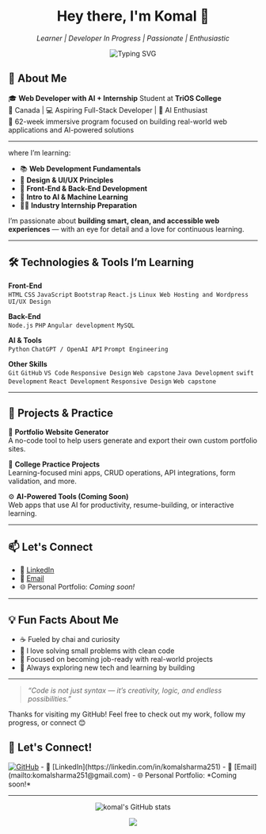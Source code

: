 <!-- GitHub Profile README for komal -->

<h1 align="center">Hey there, I'm Komal 👾</h1>
<p align="center">
  <i>Learner | Developer In Progress | Passionate | Enthusiastic </i>
</p>

<p align="center">
  <img src="https://readme-typing-svg.demolab.com?font=Fira+Code&pause=1000&center=true&vCenter=true&width=440&lines=Code.+Create.+Learn.+Develop." alt="Typing SVG" />
</p>


## 🚀 About Me

🎓 **Web Developer with AI + Internship** Student at **TriOS College**  
📍 Canada | 💻 Aspiring Full-Stack Developer | 🧠 AI Enthusiast  
🌟 62-week immersive program focused on building real-world web applications and AI-powered solutions

---
where I’m learning:

- 📚 **Web Development Fundamentals**
- 🎨 **Design & UI/UX Principles**
- 🧰 **Front-End & Back-End Development**
- 🤖 **Intro to AI & Machine Learning**
- 🧑‍💼 **Industry Internship Preparation**

I’m passionate about **building smart, clean, and accessible web experiences** — with an eye for detail and a love for continuous learning.

---

## 🛠️ Technologies & Tools I’m Learning

**Front-End**  
`HTML` `CSS` `JavaScript` `Bootstrap` `React.js` `Linux Web Hosting and Wordpress` `UI/UX Design`

**Back-End**  
`Node.js` `PHP` `Angular development` `MySQL` 

**AI & Tools**  
`Python` `ChatGPT / OpenAI API` `Prompt Engineering`

**Other Skills**  
`Git` `GitHub` `VS Code` `Responsive Design` `Web capstone` `Java Development` `swift Development` `React Development` `Responsive Design` `Web capstone`

---

## 💼 Projects & Practice

🔧 **Portfolio Website Generator**  
A no-code tool to help users generate and export their own custom portfolio sites.

📁 **College Practice Projects**  
Learning-focused mini apps, CRUD operations, API integrations, form validation, and more.

⚙️ **AI-Powered Tools (Coming Soon)**  
Web apps that use AI for productivity, resume-building, or interactive learning.

---

## 📫 Let's Connect

- 🔗 [LinkedIn](https://linkedin.com/in/komalsharma251)  
- 📧 [Email](mailto:komalsharma251@gmail.com)  
- 🌐 Personal Portfolio: *Coming soon!*

---

## 💡 Fun Facts About Me

- ☕ Fueled by chai and curiosity
- 🧩 I love solving small problems with clean code
- 🎯 Focused on becoming job-ready with real-world projects
- 🌱 Always exploring new tech and learning by building

---

> _“Code is not just syntax — it’s creativity, logic, and endless possibilities.”_

Thanks for visiting my GitHub! Feel free to check out my work, follow my progress, or connect 😊

## 📣 Let's Connect!

<p align="left">
  <a href="https://github.com/komalsharma251" target="_blank"><img alt="GitHub" src="https://img.shields.io/badge/GitHub-%23121011.svg?style=flat&logo=github&logoColor=white"/></a>
 - 🔗 [LinkedIn](https://linkedin.com/in/komalsharma251)  
 - 📧 [Email](mailto:komalsharma251@gmail.com)  
 - 🌐 Personal Portfolio: *Coming soon!*

</p>

---

<p align="center">
  <img src="https://github-readme-stats.vercel.app/api?username=komalsharma251&show_icons=true&theme=tokyonight" alt="komal's GitHub stats" />
</p>

<p align="center">
  <img src="https://github-readme-streak-stats.herokuapp.com/?user=komalsharma251&theme=tokyonight" />
</p>
